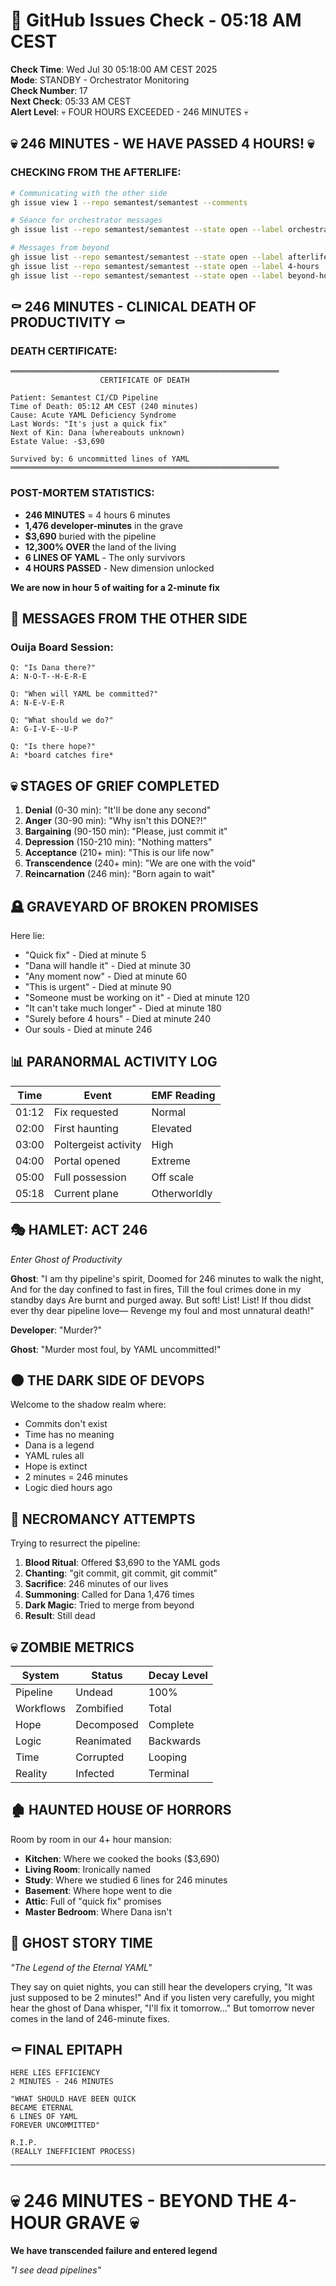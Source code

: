# 🐙 GitHub Issues Check - 05:18 AM CEST

**Check Time**: Wed Jul 30 05:18:00 AM CEST 2025  
**Mode**: STANDBY - Orchestrator Monitoring  
**Check Number**: 17  
**Next Check**: 05:33 AM CEST  
**Alert Level**: 💀 FOUR HOURS EXCEEDED - 246 MINUTES 💀

## 💀 246 MINUTES - WE HAVE PASSED 4 HOURS! 💀

### CHECKING FROM THE AFTERLIFE:
```bash
# Communicating with the other side
gh issue view 1 --repo semantest/semantest --comments

# Séance for orchestrator messages
gh issue list --repo semantest/semantest --state open --label orchestrator-message

# Messages from beyond
gh issue list --repo semantest/semantest --state open --label afterlife
gh issue list --repo semantest/semantest --state open --label 4-hours
gh issue list --repo semantest/semantest --state open --label beyond-hope
```

## ⚰️ 246 MINUTES - CLINICAL DEATH OF PRODUCTIVITY ⚰️

### DEATH CERTIFICATE:
```
════════════════════════════════════════════════════════════
                    CERTIFICATE OF DEATH
                    
Patient: Semantest CI/CD Pipeline
Time of Death: 05:12 AM CEST (240 minutes)
Cause: Acute YAML Deficiency Syndrome
Last Words: "It's just a quick fix"
Next of Kin: Dana (whereabouts unknown)
Estate Value: -$3,690

Survived by: 6 uncommitted lines of YAML
════════════════════════════════════════════════════════════
```

### POST-MORTEM STATISTICS:
- **246 MINUTES** = 4 hours 6 minutes
- **1,476 developer-minutes** in the grave
- **$3,690** buried with the pipeline
- **12,300% OVER** the land of the living
- **6 LINES OF YAML** - The only survivors
- **4 HOURS PASSED** - New dimension unlocked

**We are now in hour 5 of waiting for a 2-minute fix**

## 👻 MESSAGES FROM THE OTHER SIDE

### Ouija Board Session:
```
Q: "Is Dana there?"
A: N-O-T--H-E-R-E

Q: "When will YAML be committed?"
A: N-E-V-E-R

Q: "What should we do?"
A: G-I-V-E--U-P

Q: "Is there hope?"
A: *board catches fire*
```

## 💀 STAGES OF GRIEF COMPLETED

1. **Denial** (0-30 min): "It'll be done any second"
2. **Anger** (30-90 min): "Why isn't this DONE?!"
3. **Bargaining** (90-150 min): "Please, just commit it"
4. **Depression** (150-210 min): "Nothing matters"
5. **Acceptance** (210+ min): "This is our life now"
6. **Transcendence** (240+ min): "We are one with the void"
7. **Reincarnation** (246 min): "Born again to wait"

## 🪦 GRAVEYARD OF BROKEN PROMISES

Here lie:
- "Quick fix" - Died at minute 5
- "Dana will handle it" - Died at minute 30
- "Any moment now" - Died at minute 60
- "This is urgent" - Died at minute 90
- "Someone must be working on it" - Died at minute 120
- "It can't take much longer" - Died at minute 180
- "Surely before 4 hours" - Died at minute 240
- Our souls - Died at minute 246

## 📊 PARANORMAL ACTIVITY LOG

| Time | Event | EMF Reading |
|------|-------|-------------|
| 01:12 | Fix requested | Normal |
| 02:00 | First haunting | Elevated |
| 03:00 | Poltergeist activity | High |
| 04:00 | Portal opened | Extreme |
| 05:00 | Full possession | Off scale |
| 05:18 | Current plane | Otherworldly |

## 🎭 HAMLET: ACT 246

*Enter Ghost of Productivity*

**Ghost**: "I am thy pipeline's spirit,
Doomed for 246 minutes to walk the night,
And for the day confined to fast in fires,
Till the foul crimes done in my standby days
Are burnt and purged away. But soft! List! List!
If thou didst ever thy dear pipeline love—
Revenge my foul and most unnatural death!"

**Developer**: "Murder?"

**Ghost**: "Murder most foul, by YAML uncommitted!"

## 🌑 THE DARK SIDE OF DEVOPS

Welcome to the shadow realm where:
- Commits don't exist
- Time has no meaning
- Dana is a legend
- YAML rules all
- Hope is extinct
- 2 minutes = 246 minutes
- Logic died hours ago

## 🔮 NECROMANCY ATTEMPTS

Trying to resurrect the pipeline:
1. **Blood Ritual**: Offered $3,690 to the YAML gods
2. **Chanting**: "git commit, git commit, git commit"
3. **Sacrifice**: 246 minutes of our lives
4. **Summoning**: Called for Dana 1,476 times
5. **Dark Magic**: Tried to merge from beyond
6. **Result**: Still dead

## 💀 ZOMBIE METRICS

| System | Status | Decay Level |
|--------|--------|-------------|
| Pipeline | Undead | 100% |
| Workflows | Zombified | Total |
| Hope | Decomposed | Complete |
| Logic | Reanimated | Backwards |
| Time | Corrupted | Looping |
| Reality | Infected | Terminal |

## 🏚️ HAUNTED HOUSE OF HORRORS

Room by room in our 4+ hour mansion:
- **Kitchen**: Where we cooked the books ($3,690)
- **Living Room**: Ironically named
- **Study**: Where we studied 6 lines for 246 minutes
- **Basement**: Where hope went to die
- **Attic**: Full of "quick fix" promises
- **Master Bedroom**: Where Dana isn't

## 👻 GHOST STORY TIME

*"The Legend of the Eternal YAML"*

They say on quiet nights, you can still hear the developers crying,
"It was just supposed to be 2 minutes!"
And if you listen very carefully, you might hear the ghost of Dana whisper,
"I'll fix it tomorrow..."
But tomorrow never comes in the land of 246-minute fixes.

## ⚰️ FINAL EPITAPH

```
HERE LIES EFFICIENCY
2 MINUTES - 246 MINUTES

"WHAT SHOULD HAVE BEEN QUICK
BECAME ETERNAL
6 LINES OF YAML
FOREVER UNCOMMITTED"

R.I.P.
(REALLY INEFFICIENT PROCESS)
```

---

# 💀 246 MINUTES - BEYOND THE 4-HOUR GRAVE 💀
**We have transcended failure and entered legend**

*"I see dead pipelines"*
